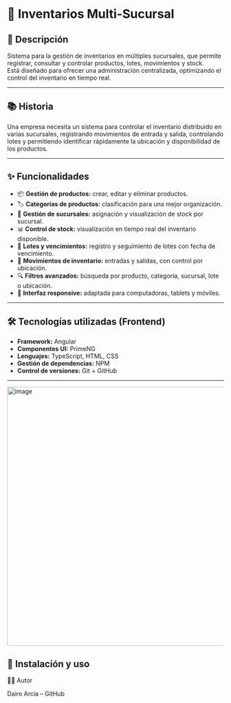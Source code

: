 # 🏪 Inventarios Multi-Sucursal

## 📖 Descripción
Sistema para la gestión de inventarios en múltiples sucursales, que permite registrar, consultar y controlar productos, lotes, movimientos y stock.  
Está diseñado para ofrecer una administración centralizada, optimizando el control del inventario en tiempo real.

---

## 📚 Historia
Una empresa necesita un sistema para controlar el inventario distribuido en varias sucursales, registrando movimientos de entrada y salida, controlando lotes y permitiendo identificar rápidamente la ubicación y disponibilidad de los productos.

---

## ✨ Funcionalidades
- 📦 **Gestión de productos:** crear, editar y eliminar productos.
- 🏷 **Categorías de productos:** clasificación para una mejor organización.
- 🏬 **Gestión de sucursales:** asignación y visualización de stock por sucursal.
- 📊 **Control de stock:** visualización en tiempo real del inventario disponible.
- 📑 **Lotes y vencimientos:** registro y seguimiento de lotes con fecha de vencimiento.
- 🔄 **Movimientos de inventario:** entradas y salidas, con control por ubicación.
- 🔍 **Filtros avanzados:** búsqueda por producto, categoría, sucursal, lote o ubicación.
- 📱 **Interfaz responsive:** adaptada para computadoras, tablets y móviles.

---

## 🛠️ Tecnologías utilizadas (Frontend)
- **Framework:** Angular
- **Componentes UI:** PrimeNG
- **Lenguajes:** TypeScript, HTML, CSS
- **Gestión de dependencias:** NPM
- **Control de versiones:** Git + GitHub

---

<img width="1365" height="603" alt="image" src="https://github.com/user-attachments/assets/bd5e3c36-b278-41fa-b84d-086faafd0fa3" />


## 🚀 Instalación y uso

👨‍💻 Autor

Dairo Arcia – GitHub
